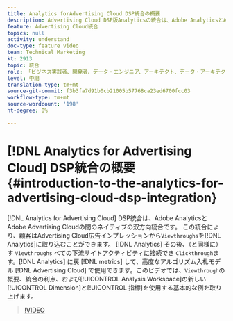 ```yaml
---
title: Analytics forAdvertising Cloud DSP統合の概要
description: Advertising Cloud DSP版Analyticsの統合は、Adobe AnalyticsとAdobe Advertising Cloudの間のネイティブの双方向の統合です。 この統合により、Advertising Cloudの広告インプレッションからビュースルー数を取り込んでAnalyticsに取り込むことができます。 その後、Analyticsはビュースルーを（クリックスルーと同様に）ダウンストリームサイトのすべてのアクティビティに接続できます。 その後、Analyticsは指標をAdvertising Cloudに渡して、高度なアルゴリズム入札モデルで使用できます。 このビデオでは、ビュースルーの概要、統合の利点、Analysis Workspaceの新しいDimension/指標の使用例を取り上げます。
feature: Advertising Cloud統合
topics: null
activity: understand
doc-type: feature video
team: Technical Marketing
kt: 2913
topic: 統合
role: 「ビジネス実践者、開発者、データ・エンジニア、アーキテクト、データ・アーキテクト、管理者、リーダー」
level: 中間
translation-type: tm+mt
source-git-commit: f3b3fa7d91b0cb21005b57768ca23ed6700fcc03
workflow-type: tm+mt
source-wordcount: '198'
ht-degree: 0%

---
```



# [!DNL Analytics for Advertising Cloud] DSP統合の概要{#introduction-to-the-analytics-for-advertising-cloud-dsp-integration}

[!DNL Analytics for Advertising Cloud] DSP統合は、Adobe AnalyticsとAdobe Advertising Cloudの間のネイティブの双方向統合です。 この統合により、顧客はAdvertising Cloud広告インプレッションから`Viewthroughs`を[!DNL Analytics]に取り込むことができます。 [!DNL Analytics] その後、（と同様に）す `Viewthroughs` べての下流サイトアクティビティに接続でき `Clickthrough`ます。[!DNL Analytics] に戻 [!DNL metrics] して、高度なアルゴリズム入札モデル [!DNL Advertising Cloud] で使用できます。このビデオでは、`Viewthrough`の概要、統合の利点、および[!UICONTROL Analysis Workspace]の新しい[!UICONTROL Dimension]と[!UICONTROL 指標]を使用する基本的な例を取り上げます。

>[!VIDEO](https://video.tv.adobe.com/v/27237/?quality=9)
